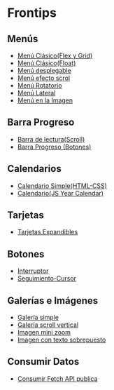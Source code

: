 # Frontips

## Menús
- [Menú Clásico(Flex y Grid)](https://github.com/Unai-Git/Frontips/tree/main/Men%C3%BAs/Men%C3%BA%20Cl%C3%A1sico(Flex-Grid))
- [Menú Clásico(Float)](https://github.com/Unai-Git/Frontips/tree/main/Men%C3%BAs/Men%C3%BA%20Cl%C3%A1sico(Float))
- [Menú desplegable](https://github.com/Unai-Git/Frontips/tree/main/Men%C3%BAs/Men%C3%BA%20desplegable)
- [Menú efecto scrol](https://github.com/Unai-Git/Frontips/tree/main/Men%C3%BAs/Men%C3%BA%20efecto%20scroll)
- [Menú Rotatorio](https://github.com/Unai-Git/Frontips/tree/main/Men%C3%BAs/Men%C3%BA%20Rotatorio)
- [Menú Lateral](https://github.com/Unai-Git/Frontips/tree/main/Men%C3%BAs/Men%C3%BA%20Lateral)
- [Menú en la Imagen](https://github.com/Unai-Git/Frontips/tree/main/Men%C3%BAs/Men%C3%BA%20en%20la%20Imagen)

## Barra Progreso
- [Barra de lectura(Scroll)](https://github.com/Unai-Git/Frontips/tree/main/Barra%20Progreso/Barra%20de%20lectura(Scroll))
- [Barra Progreso (Botones)](https://github.com/Unai-Git/Frontips/tree/main/Barra%20Progreso/Barra%20Progreso%20Botones)

## Calendarios
- [Calendario Simple(HTML-CSS)](https://github.com/Unai-Git/Frontips/tree/main/Calendario/Calendario%20Simple(HTML-CSS))
- [Calendario(JS Year Calendar)](https://github.com/Unai-Git/Frontips/tree/main/Calendario/Calendario(JS%20Year%20Calendar))

## Tarjetas
- [Tarjetas Expandibles](https://github.com/Unai-Git/Frontips/tree/main/Tarjetas/Tarjetas%20Expandibles)

## Botones
- [Interruptor](https://github.com/Unai-Git/Frontips/tree/main/Botones/Interruptor)
- [Seguimiento-Cursor](https://github.com/Unai-Git/Frontips/tree/main/Botones/Seguimiento-Cursor)

## Galerías e Imágenes
- [Galería simple](https://github.com/Unai-Git/Frontips/tree/main/Galer%C3%ADas/Galer%C3%ADa%20simple)
- [Galería scroll vertical](https://github.com/Unai-Git/Frontips/tree/main/Galer%C3%ADas%20e%20Im%C3%A1genes/Galer%C3%ADa%20scroll%20vertical)
- [Imagen mini zoom](https://github.com/Unai-Git/Frontips/tree/main/Galer%C3%ADas%20e%20Im%C3%A1genes/Imagen%20mini%20zoom)
- [Imagen con texto sobrepuesto](https://github.com/Unai-Git/Frontips/tree/main/Galer%C3%ADas%20e%20Im%C3%A1genes/Imagen%20con%20texto%20sobrepuesto)

## Consumir Datos
- [Consumir Fetch API publica](https://github.com/Unai-Git/Frontips/tree/main/API)